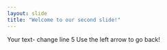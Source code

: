```yaml
---
layout: slide
title: "Welcome to our second slide!"
---
```

Your text- change line 5
Use the left arrow to go back!
